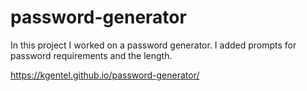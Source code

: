 # password-generator

In this project I worked on a password generator. I added prompts for password requirements and the length. 

https://kgentel.github.io/password-generator/
